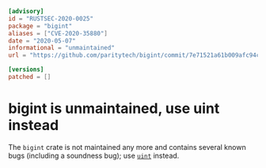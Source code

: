 ```toml
[advisory]
id = "RUSTSEC-2020-0025"
package = "bigint"
aliases = ["CVE-2020-35880"]
date = "2020-05-07"
informational = "unmaintained"
url = "https://github.com/paritytech/bigint/commit/7e71521a61b009afc94c91135353102658550d42"

[versions]
patched = []
```

# bigint is unmaintained, use uint instead

The `bigint` crate is not maintained any more and contains several known bugs (including a soundness bug);
use [`uint`](https://crates.io/crates/uint) instead.
